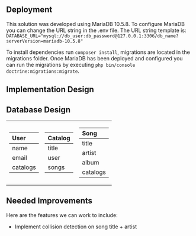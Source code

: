## Deployment

This solution was developed using MariaDB 10.5.8. To configure MariaDB you can change the URL string in the .env file. The URL string template is: `DATABASE_URL="mysql://db_user:db_password@127.0.0.1:3306/db_name?serverVersion=mariadb-10.5.8"`

To install dependencies run `composer install`, migrations are located in the migrations folder. Once MariaDB has been deployed and configured you can run the migrations by executing `php bin/console doctrine:migrations:migrate`.

## Implementation Design


## Database Design



<table>
<tr>
<td>

|User    |
:--------|
|name    |
|email   |
|catalogs|

</td>

<td>

|Catalog                   |
:--------------------------|
|title                     |
|user                      |
|songs                     |

</td>

<td>

|Song    |
:--------|
|title   |
|artist  |
|album   |
|catalogs|

</td>
</tr>
</table>

## Needed Improvements

Here are the features we can work to include:

* Implement collision detection on song title + artist

